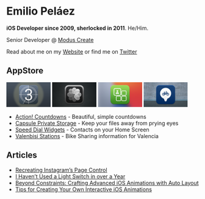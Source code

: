 # Emilio Peláez
**iOS Developer since 2009, sherlocked in 2011**. He/Him.

Senior Developer @ [Modus Create](https://github.com/ModusCreateOrg)

Read about me on my [Website](http://emiliopelaez.me) or find me on [Twitter](https://twitter.com/EmilioPelaez)


## AppStore
<p>
  <img src="./Images/Countdown.png" alt="Action Countdowns" width=23% height=23%>
  <img src="./Images/Capsule.png" alt="Capsule" width=23% height=23%>
  <img src="./Images/SpeedDial.png" alt="SpeedDial" width=23% height=23%>
  <img src="./Images/Valenbisi.png" alt="Valenbisi Stations" width=23% height=23%>
</p>

 - [Action! Countdowns](https://apps.apple.com/us/app/action-countdowns/id1457799658) - Beautiful, simple countdowns
 - [Capsule Private Storage](https://apps.apple.com/us/app/capsule-private-storage/id1558429748) - Keep your files away from prying eyes
 - [Speed Dial Widgets](https://apps.apple.com/us/app/phone-home-widgets/id1550574694) - Contacts on your Home Screen
 - [Valenbisi Stations](https://apps.apple.com/us/app/valenbisi-stations/id1530171896) - Bike Sharing information for Valencia


## Articles
 - [Recreating Instagram’s Page Control](https://medium.com/@Pelaez/recreating-instagrams-page-control-ebc2103b8a39)
 - [I Haven’t Used a Light Switch in over a Year](https://medium.com/@Pelaez/i-havent-used-a-light-switch-in-over-a-year-c9261abb8912)
 - [Beyond Constraints: Crafting Advanced iOS Animations with Auto Layout](https://savvyapps.com/blog/advanced-ios-animations-with-auto-layout)
 - [Tips for Creating Your Own Interactive iOS Animations](https://savvyapps.com/blog/tips-create-your-own-interactive-ios-animations)
